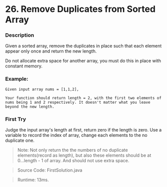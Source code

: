 # 26. Remove Duplicates from Sorted Array
### Description
Given a sorted array, remove the duplicates in place such that each element appear only once and return the new length.

Do not allocate extra space for another array, you must do this in place with constant memory.

### Example:
```
Given input array nums = [1,1,2],

Your function should return length = 2, with the first two elements of nums being 1 and 2 respectively. It doesn't matter what you leave beyond the new length.
```

### First Try
Judge the input array's length at first, return zero if the length is zero. Use a variable to record the index of array, change each elements to the no duplicate one.
>Note: Not only return the the numbers of no duplicate elements(record as length), but also these elements should be at 0...length - 1 of array. And should not use extra space.

> Source Code: FirstSolution.java

> Runtime: 13ms.
